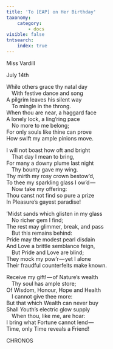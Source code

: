 ```yaml
---
title: 'To [EAP] on Her Birthday'
taxonomy:
    category:
        - docs
visible: false
tntsearch:
    index: true
---
```


<div class="author">Miss Vardill</div>

<span class="title">July 14th</span>

While others grace thy natal day  
&emsp;With festive dance and song  
A pilgrim leaves his silent way  
&emsp;To mingle in the throng.  
When thou are near, a haggard face  
A lonely lock, a ling’ring pace  
&emsp;No more to me belong;  
For only souls like thine can prove  
How swift my ample pinions move.

I will not boast how oft and bright  
&emsp;That day I mean to bring,  
For many a downy plume last night  
&emsp;Thy bounty gave my wing.  
Thy mirth my rosy crown bestow’d,  
To thee my sparkling glass I ow’d —   
&emsp;Now take my offering:  
Thou canst not find so pure a prize  
In Pleasure’s gayest paradise!  

’Midst sands which glisten in my glass  
&emsp;No richer gem I find;  
The rest may glimmer, break, and pass  
&emsp;But this remains behind:  
Pride may the modest pearl disdain  
And Love a brittle semblance feign,  
&emsp;But Pride and Love are blind;  
They mock my pow’r — yet I alone  
Their fraudful counterfeits make known.  

Receive my gift! — of Nature’s wealth  
&emsp;Thy soul has ample store;  
Of Wisdom, Honour, Hope and Health  
&emsp;I cannot give thee more:  
But that which Wealth can never buy  
Shall Youth’s electric glow supply  
&emsp;When thou, like me, are hoar:  
I bring what Fortune cannot lend —   
Time, only Time reveals a Friend!

CHRONOS
